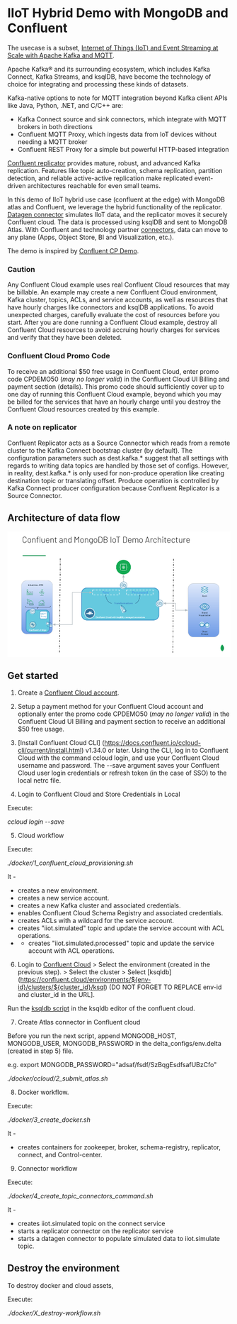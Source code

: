 # IIoT Hybrid Demo with MongoDB and Confluent

The usecase is a subset, [Internet of Things (IoT) and Event Streaming at Scale with Apache Kafka and MQTT](https://www.confluent.io/blog/iot-with-kafka-connect-mqtt-and-rest-proxy/).

Apache Kafka® and its surrounding ecosystem, which includes Kafka Connect, Kafka Streams, and ksqlDB, have become the technology of choice for integrating and processing these kinds of datasets.

Kafka-native options to note for MQTT integration beyond Kafka client APIs like Java, Python, .NET, and C/C++ are:

- Kafka Connect source and sink connectors, which integrate with MQTT brokers in both directions
- Confluent MQTT Proxy, which ingests data from IoT devices without needing a MQTT broker
- Confluent REST Proxy for a simple but powerful HTTP-based integration

[Confluent replicator](https://docs.confluent.io/platform/current/multi-dc-deployments/replicator/index.html) provides mature, robust, and advanced Kafka replication. Features like topic auto-creation, schema replication, partition detection, and reliable active-active replication make replicated event-driven architectures reachable for even small teams.

In this demo of IIoT hybrid use case (confluent at the edge) with MongoDB atlas and Confluent, we leverage the hybrid functionality of the replicator. [Datagen connector](https://www.confluent.io/hub/confluentinc/kafka-connect-datagen) simulates IIoT data, and the replicator moves it securely Confluent cloud. The data is processed using ksqlDB and sent to MongoDB Atlas. With Confluent and technology partner [connectors](https://www.confluent.io/hub/), data can move to any plane (Apps, Object Store, BI and Visualization, etc.).

The demo is inspired by [Confluent CP Demo](https://docs.confluent.io/platform/current/tutorials/cp-demo/docs/hybrid-cloud.html).

### Caution
Any Confluent Cloud example uses real Confluent Cloud resources that may be billable. An example may create a new Confluent Cloud environment, Kafka cluster, topics, ACLs, and service accounts, as well as resources that have hourly charges like connectors and ksqlDB applications. To avoid unexpected charges, carefully evaluate the cost of resources before you start. After you are done running a Confluent Cloud example, destroy all Confluent Cloud resources to avoid accruing hourly charges for services and verify that they have been deleted.

### Confluent Cloud Promo Code
To receive an additional $50 free usage in Confluent Cloud, enter promo code CPDEMO50 (*may no longer valid*) in the Confluent Cloud UI Billing and payment section (details). This promo code should sufficiently cover up to one day of running this Confluent Cloud example, beyond which you may be billed for the services that have an hourly charge until you destroy the Confluent Cloud resources created by this example.

### A note on replicator
Confluent Replicator acts as a Source Connector which reads from a remote cluster to the Kafka Connect bootstrap cluster (by default). The configuration parameters such as dest.kafka.* suggest that all settings with regards to writing data topics are handled by those set of configs. However, in reality, dest.kafka.* is only used for non-produce operation like creating destination topic or translating
offset. Produce operation is controlled by Kafka Connect producer configuration because Confluent Replicator is a Source Connector.

## Architecture of data flow
<img align="center" src="./assets/IIoT%20Hybrid%20Usecase.png?raw=true">

## Get started

1. Create a [Confluent Cloud account](https://confluent.cloud/signup).

2. Setup a payment method for your Confluent Cloud account and optionally enter the promo code CPDEMO50 (*may no longer valid*) in the Confluent Cloud UI Billing and payment section to receive an additional $50 free usage.

3. [Install Confluent Cloud CLI] (https://docs.confluent.io/ccloud-cli/current/install.html) v1.34.0 or later.
Using the CLI, log in to Confluent Cloud with the command ccloud login, and use your Confluent Cloud username and password. The --save argument saves your Confluent Cloud user login credentials or refresh token (in the case of SSO) to the local netrc file.

4. Login to Confluent Cloud and Store Credentials in Local 

Execute: 

*ccloud login --save*

5. Cloud workflow

Execute:

*./docker/1_confluent_cloud_provisioning.sh*

It - 
- creates a new environment.
- creates a new service account.
- creates a new Kafka cluster and associated credentials.
- enables Confluent Cloud Schema Registry and associated credentials.
- creates ACLs with a wildcard for the service account.
- creates "iiot.simulated" topic and update the service account with ACL operations.
- - creates "iiot.simulated.processed" topic and update the service account with ACL operations.

6. Login to [Confluent Cloud](https://confluent.cloud/environments) > Select the environment (created in the previous step). > Select the cluster > Select [ksqldb] (https://confluent.cloud/environments/${env-id}/clusters/${cluster_id}/ksql) (DO NOT FORGET TO REPLACE env-id and cluster_id in the URL].

Run the [ksqldb script](https://github.com/AskMeiPaaS/iiot-hybrid-with-mongodb-confluent/blob/main/docker/5_ksql_query.ksql) in the ksqldb editor of the confluent cloud.

7. Create Atlas connector in Confluent cloud

Before you run the next script, append MONGODB_HOST, MONGODB_USER, MONGODB_PASSWORD in the delta_configs/env.delta (created in step 5) file.

e.g. export MONGODB_PASSWORD="adsaf/fsdf/SzBqgEsdfsafUBzCfo"

*./docker/ccloud/2_submit_atlas.sh*

8. Docker workflow.

Execute:

*./docker/3_create_docker.sh*

It - 
- creates containers for zookeeper, broker, schema-registry, replicator, connect, and Control-center.

9. Connector workflow

Execute:

*./docker/4_create_topic_connectors_command.sh*

It -
- creates iiot.simulated topic on the connect service
- starts a replicator connector on the replicator service
- starts a datagen connector to populate simulated data to iiot.simulate topic.

## Destroy the environment
To destroy docker and cloud assets,

Execute:

*./docker/X_destroy-workflow.sh*
